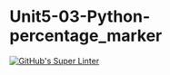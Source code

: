 # Unit5-03-Python-percentage_marker

[![GitHub's Super Linter](https://github.com/crestel-ong/Unit5-03-Python-percentage_marker//workflows/GitHub's%20Super%20Linter/badge.svg)](https://github.com/crestel-ong/Unit5-03-Python-percentage_marker//actions)
